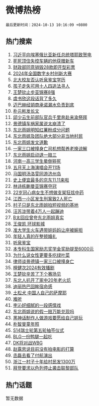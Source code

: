 # 微博热榜

`最后更新时间：2024-10-13 10:16:09 +0800`

## 热门搜索

1. [习近平向埃塞俄比亚新任总统塔耶致贺电](https://m.weibo.cn/search?containerid=100103type%3D1%26t%3D10%26q%3D%23%E4%B9%A0%E8%BF%91%E5%B9%B3%E5%90%91%E5%9F%83%E5%A1%9E%E4%BF%84%E6%AF%94%E4%BA%9A%E6%96%B0%E4%BB%BB%E6%80%BB%E7%BB%9F%E5%A1%94%E8%80%B6%E8%87%B4%E8%B4%BA%E7%94%B5%23&stream_entry_id=51&isnewpage=1&extparam=seat%3D1%26pos%3D0%26filter_type%3Drealtimehot%26stream_entry_id%3D51%26c_type%3D51%26q%3D%2523%25E4%25B9%25A0%25E8%25BF%2591%25E5%25B9%25B3%25E5%2590%2591%25E5%259F%2583%25E5%25A1%259E%25E4%25BF%2584%25E6%25AF%2594%25E4%25BA%259A%25E6%2596%25B0%25E4%25BB%25BB%25E6%2580%25BB%25E7%25BB%259F%25E5%25A1%2594%25E8%2580%25B6%25E8%2587%25B4%25E8%25B4%25BA%25E7%2594%25B5%2523%26dgr%3D0%26cate%3D10103%26display_time%3D1728785768%26pre_seqid%3D17287857683900258117752)
1. [死死顶住失控车辆的他获赠新车](https://m.weibo.cn/search?containerid=100103type%3D1%26t%3D10%26q%3D%23%E6%AD%BB%E6%AD%BB%E9%A1%B6%E4%BD%8F%E5%A4%B1%E6%8E%A7%E8%BD%A6%E8%BE%86%E7%9A%84%E4%BB%96%E8%8E%B7%E8%B5%A0%E6%96%B0%E8%BD%A6%23&stream_entry_id=31&isnewpage=1&extparam=seat%3D1%26stream_entry_id%3D31%26lcate%3D5001%26pos%3D0%26realpos%3D1%26cate%3D5001%26band_rank%3D1%26dgr%3D0%26c_type%3D31%26q%3D%2523%25E6%25AD%25BB%25E6%25AD%25BB%25E9%25A1%25B6%25E4%25BD%258F%25E5%25A4%25B1%25E6%258E%25A7%25E8%25BD%25A6%25E8%25BE%2586%25E7%259A%2584%25E4%25BB%2596%25E8%258E%25B7%25E8%25B5%25A0%25E6%2596%25B0%25E8%25BD%25A6%2523%26filter_type%3Drealtimehot%26flag%3D32768%26display_time%3D1728785768%26pre_seqid%3D17287857683900258117752)
1. [财政部同意销毁28款即开型彩票](https://m.weibo.cn/search?containerid=100103type%3D1%26t%3D10%26q%3D%23%E8%B4%A2%E6%94%BF%E9%83%A8%E5%90%8C%E6%84%8F%E9%94%80%E6%AF%8128%E6%AC%BE%E5%8D%B3%E5%BC%80%E5%9E%8B%E5%BD%A9%E7%A5%A8%23&stream_entry_id=31&isnewpage=1&extparam=seat%3D1%26stream_entry_id%3D31%26lcate%3D5001%26pos%3D1%26realpos%3D2%26cate%3D5001%26band_rank%3D2%26dgr%3D0%26c_type%3D31%26q%3D%2523%25E8%25B4%25A2%25E6%2594%25BF%25E9%2583%25A8%25E5%2590%258C%25E6%2584%258F%25E9%2594%2580%25E6%25AF%258128%25E6%25AC%25BE%25E5%258D%25B3%25E5%25BC%2580%25E5%259E%258B%25E5%25BD%25A9%25E7%25A5%25A8%2523%26filter_type%3Drealtimehot%26flag%3D0%26display_time%3D1728785768%26pre_seqid%3D17287857683900258117752)
1. [2024年全国数字乡村创新大赛](https://m.weibo.cn/search?containerid=100103type%3D1%26t%3D10%26q%3D%232024%E5%B9%B4%E5%85%A8%E5%9B%BD%E6%95%B0%E5%AD%97%E4%B9%A1%E6%9D%91%E5%88%9B%E6%96%B0%E5%A4%A7%E8%B5%9B%23&stream_entry_id=31&isnewpage=1&extparam=seat%3D1%26stream_entry_id%3D31%26lcate%3D5001%26pos%3D2%26realpos%3D3%26cate%3D5001%26band_rank%3D3%26dgr%3D0%26c_type%3D31%26q%3D%25232024%25E5%25B9%25B4%25E5%2585%25A8%25E5%259B%25BD%25E6%2595%25B0%25E5%25AD%2597%25E4%25B9%25A1%25E6%259D%2591%25E5%2588%259B%25E6%2596%25B0%25E5%25A4%25A7%25E8%25B5%259B%2523%26filter_type%3Drealtimehot%26flag%3D0%26display_time%3D1728785768%26pre_seqid%3D17287857683900258117752)
1. [北大校友否认听泉鉴宝学历](https://m.weibo.cn/search?containerid=100103type%3D1%26t%3D10%26q%3D%23%E5%8C%97%E5%A4%A7%E6%A0%A1%E5%8F%8B%E5%90%A6%E8%AE%A4%E5%90%AC%E6%B3%89%E9%89%B4%E5%AE%9D%E5%AD%A6%E5%8E%86%23&stream_entry_id=31&isnewpage=1&extparam=seat%3D1%26stream_entry_id%3D31%26lcate%3D5001%26pos%3D3%26realpos%3D4%26cate%3D5001%26band_rank%3D4%26dgr%3D0%26c_type%3D31%26q%3D%2523%25E5%258C%2597%25E5%25A4%25A7%25E6%25A0%25A1%25E5%258F%258B%25E5%2590%25A6%25E8%25AE%25A4%25E5%2590%25AC%25E6%25B3%2589%25E9%2589%25B4%25E5%25AE%259D%25E5%25AD%25A6%25E5%258E%2586%2523%26filter_type%3Drealtimehot%26flag%3D0%26display_time%3D1728785768%26pre_seqid%3D17287857683900258117752)
1. [孩子走失可用十人四追法寻人](https://m.weibo.cn/search?containerid=100103type%3D1%26t%3D10%26q%3D%23%E5%AD%A9%E5%AD%90%E8%B5%B0%E5%A4%B1%E5%8F%AF%E7%94%A8%E5%8D%81%E4%BA%BA%E5%9B%9B%E8%BF%BD%E6%B3%95%E5%AF%BB%E4%BA%BA%23&stream_entry_id=31&isnewpage=1&extparam=seat%3D1%26stream_entry_id%3D31%26lcate%3D5001%26pos%3D4%26realpos%3D5%26cate%3D5001%26band_rank%3D5%26dgr%3D0%26c_type%3D31%26q%3D%2523%25E5%25AD%25A9%25E5%25AD%2590%25E8%25B5%25B0%25E5%25A4%25B1%25E5%258F%25AF%25E7%2594%25A8%25E5%258D%2581%25E4%25BA%25BA%25E5%259B%259B%25E8%25BF%25BD%25E6%25B3%2595%25E5%25AF%25BB%25E4%25BA%25BA%2523%26filter_type%3Drealtimehot%26flag%3D0%26display_time%3D1728785768%26pre_seqid%3D17287857683900258117752)
1. [王楚钦止步亚锦赛8强](https://m.weibo.cn/search?containerid=100103type%3D1%26t%3D10%26q%3D%23%E7%8E%8B%E6%A5%9A%E9%92%A6%E6%AD%A2%E6%AD%A5%E4%BA%9A%E9%94%A6%E8%B5%9B8%E5%BC%BA%23&stream_entry_id=31&isnewpage=1&extparam=seat%3D1%26stream_entry_id%3D31%26lcate%3D5001%26pos%3D5%26realpos%3D6%26cate%3D5001%26band_rank%3D6%26dgr%3D0%26c_type%3D31%26q%3D%2523%25E7%258E%258B%25E6%25A5%259A%25E9%2592%25A6%25E6%25AD%25A2%25E6%25AD%25A5%25E4%25BA%259A%25E9%2594%25A6%25E8%25B5%259B8%25E5%25BC%25BA%2523%26filter_type%3Drealtimehot%26flag%3D0%26display_time%3D1728785768%26pre_seqid%3D17287857683900258117752)
1. [虞书欣这段话背了多久](https://m.weibo.cn/search?containerid=100103type%3D1%26t%3D10%26q%3D%E8%99%9E%E4%B9%A6%E6%AC%A3%E8%BF%99%E6%AE%B5%E8%AF%9D%E8%83%8C%E4%BA%86%E5%A4%9A%E4%B9%85&stream_entry_id=31&isnewpage=1&extparam=seat%3D1%26stream_entry_id%3D31%26lcate%3D5001%26pos%3D6%26realpos%3D7%26cate%3D5001%26band_rank%3D7%26dgr%3D0%26c_type%3D31%26q%3D%25E8%2599%259E%25E4%25B9%25A6%25E6%25AC%25A3%25E8%25BF%2599%25E6%25AE%25B5%25E8%25AF%259D%25E8%2583%258C%25E4%25BA%2586%25E5%25A4%259A%25E4%25B9%2585%26filter_type%3Drealtimehot%26flag%3D1%26display_time%3D1728785768%26pre_seqid%3D17287857683900258117752)
1. [迈巴赫经销商承诺漏水负责到底](https://m.weibo.cn/search?containerid=100103type%3D1%26t%3D10%26q%3D%23%E8%BF%88%E5%B7%B4%E8%B5%AB%E7%BB%8F%E9%94%80%E5%95%86%E6%89%BF%E8%AF%BA%E6%BC%8F%E6%B0%B4%E8%B4%9F%E8%B4%A3%E5%88%B0%E5%BA%95%23&stream_entry_id=31&isnewpage=1&extparam=seat%3D1%26stream_entry_id%3D31%26lcate%3D5001%26pos%3D7%26realpos%3D8%26cate%3D5001%26band_rank%3D8%26dgr%3D0%26c_type%3D31%26q%3D%2523%25E8%25BF%2588%25E5%25B7%25B4%25E8%25B5%25AB%25E7%25BB%258F%25E9%2594%2580%25E5%2595%2586%25E6%2589%25BF%25E8%25AF%25BA%25E6%25BC%258F%25E6%25B0%25B4%25E8%25B4%259F%25E8%25B4%25A3%25E5%2588%25B0%25E5%25BA%2595%2523%26filter_type%3Drealtimehot%26flag%3D0%26display_time%3D1728785768%26pre_seqid%3D17287857683900258117752)
1. [朴元彬发长文](https://m.weibo.cn/search?containerid=100103type%3D1%26t%3D10%26q%3D%23%E6%9C%B4%E5%85%83%E5%BD%AC%E5%8F%91%E9%95%BF%E6%96%87%23&stream_entry_id=31&isnewpage=1&extparam=seat%3D1%26stream_entry_id%3D31%26lcate%3D5001%26pos%3D8%26realpos%3D9%26cate%3D5001%26band_rank%3D9%26dgr%3D0%26c_type%3D31%26q%3D%2523%25E6%259C%25B4%25E5%2585%2583%25E5%25BD%25AC%25E5%258F%2591%25E9%2595%25BF%25E6%2596%2587%2523%26filter_type%3Drealtimehot%26flag%3D1%26display_time%3D1728785768%26pre_seqid%3D17287857683900258117752)
1. [邱少云生前部队官兵千里奔赴来渝祭拜](https://m.weibo.cn/search?containerid=100103type%3D1%26t%3D10%26q%3D%23%E9%82%B1%E5%B0%91%E4%BA%91%E7%94%9F%E5%89%8D%E9%83%A8%E9%98%9F%E5%AE%98%E5%85%B5%E5%8D%83%E9%87%8C%E5%A5%94%E8%B5%B4%E6%9D%A5%E6%B8%9D%E7%A5%AD%E6%8B%9C%23&stream_entry_id=31&isnewpage=1&extparam=seat%3D1%26stream_entry_id%3D31%26lcate%3D5001%26pos%3D9%26realpos%3D10%26cate%3D5001%26band_rank%3D10%26dgr%3D0%26c_type%3D31%26q%3D%2523%25E9%2582%25B1%25E5%25B0%2591%25E4%25BA%2591%25E7%2594%259F%25E5%2589%258D%25E9%2583%25A8%25E9%2598%259F%25E5%25AE%2598%25E5%2585%25B5%25E5%258D%2583%25E9%2587%258C%25E5%25A5%2594%25E8%25B5%25B4%25E6%259D%25A5%25E6%25B8%259D%25E7%25A5%25AD%25E6%258B%259C%2523%26filter_type%3Drealtimehot%26flag%3D32768%26display_time%3D1728785768%26pre_seqid%3D17287857683900258117752)
1. [景德镇车祸家属说太崩溃了](https://m.weibo.cn/search?containerid=100103type%3D1%26t%3D10%26q%3D%23%E6%99%AF%E5%BE%B7%E9%95%87%E8%BD%A6%E7%A5%B8%E5%AE%B6%E5%B1%9E%E8%AF%B4%E5%A4%AA%E5%B4%A9%E6%BA%83%E4%BA%86%23&stream_entry_id=31&isnewpage=1&extparam=seat%3D1%26stream_entry_id%3D31%26lcate%3D5001%26pos%3D10%26realpos%3D11%26cate%3D5001%26band_rank%3D11%26dgr%3D0%26c_type%3D31%26q%3D%2523%25E6%2599%25AF%25E5%25BE%25B7%25E9%2595%2587%25E8%25BD%25A6%25E7%25A5%25B8%25E5%25AE%25B6%25E5%25B1%259E%25E8%25AF%25B4%25E5%25A4%25AA%25E5%25B4%25A9%25E6%25BA%2583%25E4%25BA%2586%2523%26filter_type%3Drealtimehot%26flag%3D2%26display_time%3D1728785768%26pre_seqid%3D17287857683900258117752)
1. [东北雨姐明知红薯粉成分问题](https://m.weibo.cn/search?containerid=100103type%3D1%26t%3D10%26q%3D%23%E4%B8%9C%E5%8C%97%E9%9B%A8%E5%A7%90%E6%98%8E%E7%9F%A5%E7%BA%A2%E8%96%AF%E7%B2%89%E6%88%90%E5%88%86%E9%97%AE%E9%A2%98%23&stream_entry_id=31&isnewpage=1&extparam=seat%3D1%26stream_entry_id%3D31%26lcate%3D5001%26pos%3D11%26realpos%3D12%26cate%3D5001%26band_rank%3D12%26dgr%3D0%26c_type%3D31%26q%3D%2523%25E4%25B8%259C%25E5%258C%2597%25E9%259B%25A8%25E5%25A7%2590%25E6%2598%258E%25E7%259F%25A5%25E7%25BA%25A2%25E8%2596%25AF%25E7%25B2%2589%25E6%2588%2590%25E5%2588%2586%25E9%2597%25AE%25E9%25A2%2598%2523%26filter_type%3Drealtimehot%26flag%3D1%26display_time%3D1728785768%26pre_seqid%3D17287857683900258117752)
1. [东北雨姐及团队绝大部分非当地村民](https://m.weibo.cn/search?containerid=100103type%3D1%26t%3D10%26q%3D%23%E4%B8%9C%E5%8C%97%E9%9B%A8%E5%A7%90%E5%8F%8A%E5%9B%A2%E9%98%9F%E7%BB%9D%E5%A4%A7%E9%83%A8%E5%88%86%E9%9D%9E%E5%BD%93%E5%9C%B0%E6%9D%91%E6%B0%91%23&stream_entry_id=31&isnewpage=1&extparam=seat%3D1%26stream_entry_id%3D31%26lcate%3D5001%26pos%3D12%26realpos%3D13%26cate%3D5001%26band_rank%3D13%26dgr%3D0%26c_type%3D31%26q%3D%2523%25E4%25B8%259C%25E5%258C%2597%25E9%259B%25A8%25E5%25A7%2590%25E5%258F%258A%25E5%259B%25A2%25E9%2598%259F%25E7%25BB%259D%25E5%25A4%25A7%25E9%2583%25A8%25E5%2588%2586%25E9%259D%259E%25E5%25BD%2593%25E5%259C%25B0%25E6%259D%2591%25E6%25B0%2591%2523%26filter_type%3Drealtimehot%26flag%3D1%26display_time%3D1728785768%26pre_seqid%3D17287857683900258117752)
1. [东北雨姐发文道歉](https://m.weibo.cn/search?containerid=100103type%3D1%26t%3D10%26q%3D%23%E4%B8%9C%E5%8C%97%E9%9B%A8%E5%A7%90%E5%8F%91%E6%96%87%E9%81%93%E6%AD%89%23&stream_entry_id=31&isnewpage=1&extparam=seat%3D1%26stream_entry_id%3D31%26lcate%3D5001%26pos%3D13%26realpos%3D14%26cate%3D5001%26band_rank%3D14%26dgr%3D0%26c_type%3D31%26q%3D%2523%25E4%25B8%259C%25E5%258C%2597%25E9%259B%25A8%25E5%25A7%2590%25E5%258F%2591%25E6%2596%2587%25E9%2581%2593%25E6%25AD%2589%2523%26filter_type%3Drealtimehot%26flag%3D0%26display_time%3D1728785768%26pre_seqid%3D17287857683900258117752)
1. [一家三口被撞身亡司机想帮养老换谅解](https://m.weibo.cn/search?containerid=100103type%3D1%26t%3D10%26q%3D%23%E4%B8%80%E5%AE%B6%E4%B8%89%E5%8F%A3%E8%A2%AB%E6%92%9E%E8%BA%AB%E4%BA%A1%E5%8F%B8%E6%9C%BA%E6%83%B3%E5%B8%AE%E5%85%BB%E8%80%81%E6%8D%A2%E8%B0%85%E8%A7%A3%23&stream_entry_id=31&isnewpage=1&extparam=seat%3D1%26stream_entry_id%3D31%26lcate%3D5001%26pos%3D14%26realpos%3D15%26cate%3D5001%26band_rank%3D15%26dgr%3D0%26c_type%3D31%26q%3D%2523%25E4%25B8%2580%25E5%25AE%25B6%25E4%25B8%2589%25E5%258F%25A3%25E8%25A2%25AB%25E6%2592%259E%25E8%25BA%25AB%25E4%25BA%25A1%25E5%258F%25B8%25E6%259C%25BA%25E6%2583%25B3%25E5%25B8%25AE%25E5%2585%25BB%25E8%2580%2581%25E6%258D%25A2%25E8%25B0%2585%25E8%25A7%25A3%2523%26filter_type%3Drealtimehot%26flag%3D0%26display_time%3D1728785768%26pre_seqid%3D17287857683900258117752)
1. [东北雨姐启动退一赔三](https://m.weibo.cn/search?containerid=100103type%3D1%26t%3D10%26q%3D%23%E4%B8%9C%E5%8C%97%E9%9B%A8%E5%A7%90%E5%90%AF%E5%8A%A8%E9%80%80%E4%B8%80%E8%B5%94%E4%B8%89%23&stream_entry_id=31&isnewpage=1&extparam=seat%3D1%26stream_entry_id%3D31%26lcate%3D5001%26pos%3D15%26realpos%3D16%26cate%3D5001%26band_rank%3D16%26dgr%3D0%26c_type%3D31%26q%3D%2523%25E4%25B8%259C%25E5%258C%2597%25E9%259B%25A8%25E5%25A7%2590%25E5%2590%25AF%25E5%258A%25A8%25E9%2580%2580%25E4%25B8%2580%25E8%25B5%2594%25E4%25B8%2589%2523%26filter_type%3Drealtimehot%26flag%3D0%26display_time%3D1728785768%26pre_seqid%3D17287857683900258117752)
1. [河南一高三学生晕倒猝死](https://m.weibo.cn/search?containerid=100103type%3D1%26t%3D10%26q%3D%23%E6%B2%B3%E5%8D%97%E4%B8%80%E9%AB%98%E4%B8%89%E5%AD%A6%E7%94%9F%E6%99%95%E5%80%92%E7%8C%9D%E6%AD%BB%23&stream_entry_id=31&isnewpage=1&extparam=seat%3D1%26stream_entry_id%3D31%26lcate%3D5001%26pos%3D16%26realpos%3D17%26cate%3D5001%26band_rank%3D17%26dgr%3D0%26c_type%3D31%26q%3D%2523%25E6%25B2%25B3%25E5%258D%2597%25E4%25B8%2580%25E9%25AB%2598%25E4%25B8%2589%25E5%25AD%25A6%25E7%2594%259F%25E6%2599%2595%25E5%2580%2592%25E7%258C%259D%25E6%25AD%25BB%2523%26filter_type%3Drealtimehot%26flag%3D0%26display_time%3D1728785768%26pre_seqid%3D17287857683900258117752)
1. [五月天上海演唱会开11场](https://m.weibo.cn/search?containerid=100103type%3D1%26t%3D10%26q%3D%23%E4%BA%94%E6%9C%88%E5%A4%A9%E4%B8%8A%E6%B5%B7%E6%BC%94%E5%94%B1%E4%BC%9A%E5%BC%8011%E5%9C%BA%23&stream_entry_id=31&isnewpage=1&extparam=seat%3D1%26stream_entry_id%3D31%26lcate%3D5001%26pos%3D17%26realpos%3D18%26cate%3D5001%26band_rank%3D18%26dgr%3D0%26c_type%3D31%26q%3D%2523%25E4%25BA%2594%25E6%259C%2588%25E5%25A4%25A9%25E4%25B8%258A%25E6%25B5%25B7%25E6%25BC%2594%25E5%2594%25B1%25E4%25BC%259A%25E5%25BC%258011%25E5%259C%25BA%2523%26filter_type%3Drealtimehot%26flag%3D0%26display_time%3D1728785768%26pre_seqid%3D17287857683900258117752)
1. [马国明汤洛雯同游济州岛](https://m.weibo.cn/search?containerid=100103type%3D1%26t%3D10%26q%3D%23%E9%A9%AC%E5%9B%BD%E6%98%8E%E6%B1%A4%E6%B4%9B%E9%9B%AF%E5%90%8C%E6%B8%B8%E6%B5%8E%E5%B7%9E%E5%B2%9B%23&stream_entry_id=31&isnewpage=1&extparam=seat%3D1%26stream_entry_id%3D31%26lcate%3D5001%26pos%3D18%26realpos%3D19%26cate%3D5001%26band_rank%3D19%26dgr%3D0%26c_type%3D31%26q%3D%2523%25E9%25A9%25AC%25E5%259B%25BD%25E6%2598%258E%25E6%25B1%25A4%25E6%25B4%259B%25E9%259B%25AF%25E5%2590%258C%25E6%25B8%25B8%25E6%25B5%258E%25E5%25B7%259E%25E5%25B2%259B%2523%26filter_type%3Drealtimehot%26flag%3D1%26display_time%3D1728785768%26pre_seqid%3D17287857683900258117752)
1. [史上便宜最多的京东11.11来啦](https://m.weibo.cn/search?containerid=100103type%3D1%26t%3D10%26q%3D%23%E5%8F%B2%E4%B8%8A%E4%BE%BF%E5%AE%9C%E6%9C%80%E5%A4%9A%E7%9A%84%E4%BA%AC%E4%B8%9C11.11%E6%9D%A5%E5%95%A6%23&stream_entry_id=31&isnewpage=1&extparam=seat%3D1%26adid%3D258893%26stream_entry_id%3D31%26lcate%3D5001%26q%3D%2523%25E5%258F%25B2%25E4%25B8%258A%25E4%25BE%25BF%25E5%25AE%259C%25E6%259C%2580%25E5%25A4%259A%25E7%259A%2584%25E4%25BA%25AC%25E4%25B8%259C11.11%25E6%259D%25A5%25E5%2595%25A6%2523%26flag%3D0%26band_rank%3D20%26filter_type%3Drealtimehot%26dgr%3D0%26realpos%3D20%26c_type%3D31%26cate%3D5001%26pos%3D19%26display_time%3D1728785768%26pre_seqid%3D17287857683900258117752)
1. [林诗栋蒯曼亚锦赛夺冠](https://m.weibo.cn/search?containerid=100103type%3D1%26t%3D10%26q%3D%23%E6%9E%97%E8%AF%97%E6%A0%8B%E8%92%AF%E6%9B%BC%E4%BA%9A%E9%94%A6%E8%B5%9B%E5%A4%BA%E5%86%A0%23&stream_entry_id=31&isnewpage=1&extparam=seat%3D1%26stream_entry_id%3D31%26lcate%3D5001%26pos%3D20%26realpos%3D21%26cate%3D5001%26band_rank%3D21%26dgr%3D0%26c_type%3D31%26q%3D%2523%25E6%259E%2597%25E8%25AF%2597%25E6%25A0%258B%25E8%2592%25AF%25E6%259B%25BC%25E4%25BA%259A%25E9%2594%25A6%25E8%25B5%259B%25E5%25A4%25BA%25E5%2586%25A0%2523%26filter_type%3Drealtimehot%26flag%3D0%26display_time%3D1728785768%26pre_seqid%3D17287857683900258117752)
1. [22岁冠心病女生不想做支架狂炫中药](https://m.weibo.cn/search?containerid=100103type%3D1%26t%3D10%26q%3D%2322%E5%B2%81%E5%86%A0%E5%BF%83%E7%97%85%E5%A5%B3%E7%94%9F%E4%B8%8D%E6%83%B3%E5%81%9A%E6%94%AF%E6%9E%B6%E7%8B%82%E7%82%AB%E4%B8%AD%E8%8D%AF%23&stream_entry_id=31&isnewpage=1&extparam=seat%3D1%26stream_entry_id%3D31%26lcate%3D5001%26pos%3D21%26realpos%3D22%26cate%3D5001%26band_rank%3D22%26dgr%3D0%26c_type%3D31%26q%3D%252322%25E5%25B2%2581%25E5%2586%25A0%25E5%25BF%2583%25E7%2597%2585%25E5%25A5%25B3%25E7%2594%259F%25E4%25B8%258D%25E6%2583%25B3%25E5%2581%259A%25E6%2594%25AF%25E6%259E%25B6%25E7%258B%2582%25E7%2582%25AB%25E4%25B8%25AD%25E8%258D%25AF%2523%26filter_type%3Drealtimehot%26flag%3D0%26display_time%3D1728785768%26pre_seqid%3D17287857683900258117752)
1. [江西一小区发生刑案致2人死亡](https://m.weibo.cn/search?containerid=100103type%3D1%26t%3D10%26q%3D%23%E6%B1%9F%E8%A5%BF%E4%B8%80%E5%B0%8F%E5%8C%BA%E5%8F%91%E7%94%9F%E5%88%91%E6%A1%88%E8%87%B42%E4%BA%BA%E6%AD%BB%E4%BA%A1%23&stream_entry_id=31&isnewpage=1&extparam=seat%3D1%26stream_entry_id%3D31%26lcate%3D5001%26pos%3D22%26realpos%3D23%26cate%3D5001%26band_rank%3D23%26dgr%3D0%26c_type%3D31%26q%3D%2523%25E6%25B1%259F%25E8%25A5%25BF%25E4%25B8%2580%25E5%25B0%258F%25E5%258C%25BA%25E5%258F%2591%25E7%2594%259F%25E5%2588%2591%25E6%25A1%2588%25E8%2587%25B42%25E4%25BA%25BA%25E6%25AD%25BB%25E4%25BA%25A1%2523%26filter_type%3Drealtimehot%26flag%3D1%26display_time%3D1728785768%26pre_seqid%3D17287857683900258117752)
1. [村子只是东北雨姐拍短视频的基地](https://m.weibo.cn/search?containerid=100103type%3D1%26t%3D10%26q%3D%23%E6%9D%91%E5%AD%90%E5%8F%AA%E6%98%AF%E4%B8%9C%E5%8C%97%E9%9B%A8%E5%A7%90%E6%8B%8D%E7%9F%AD%E8%A7%86%E9%A2%91%E7%9A%84%E5%9F%BA%E5%9C%B0%23&stream_entry_id=31&isnewpage=1&extparam=seat%3D1%26stream_entry_id%3D31%26lcate%3D5001%26pos%3D23%26realpos%3D24%26cate%3D5001%26band_rank%3D24%26dgr%3D0%26c_type%3D31%26q%3D%2523%25E6%259D%2591%25E5%25AD%2590%25E5%258F%25AA%25E6%2598%25AF%25E4%25B8%259C%25E5%258C%2597%25E9%259B%25A8%25E5%25A7%2590%25E6%258B%258D%25E7%259F%25AD%25E8%25A7%2586%25E9%25A2%2591%25E7%259A%2584%25E5%259F%25BA%25E5%259C%25B0%2523%26filter_type%3Drealtimehot%26flag%3D1%26display_time%3D1728785768%26pre_seqid%3D17287857683900258117752)
1. [汪苏泷带着4万人一起蹦迪](https://m.weibo.cn/search?containerid=100103type%3D1%26t%3D10%26q%3D%23%E6%B1%AA%E8%8B%8F%E6%B3%B7%E5%B8%A6%E7%9D%804%E4%B8%87%E4%BA%BA%E4%B8%80%E8%B5%B7%E8%B9%A6%E8%BF%AA%23&stream_entry_id=31&isnewpage=1&extparam=seat%3D1%26stream_entry_id%3D31%26lcate%3D5001%26pos%3D24%26realpos%3D25%26cate%3D5001%26band_rank%3D25%26dgr%3D0%26c_type%3D31%26q%3D%2523%25E6%25B1%25AA%25E8%258B%258F%25E6%25B3%25B7%25E5%25B8%25A6%25E7%259D%25804%25E4%25B8%2587%25E4%25BA%25BA%25E4%25B8%2580%25E8%25B5%25B7%25E8%25B9%25A6%25E8%25BF%25AA%2523%26filter_type%3Drealtimehot%26flag%3D1%26display_time%3D1728785768%26pre_seqid%3D17287857683900258117752)
1. [B太回应曾夸东北雨姐真实](https://m.weibo.cn/search?containerid=100103type%3D1%26t%3D10%26q%3D%23B%E5%A4%AA%E5%9B%9E%E5%BA%94%E6%9B%BE%E5%A4%B8%E4%B8%9C%E5%8C%97%E9%9B%A8%E5%A7%90%E7%9C%9F%E5%AE%9E%23&stream_entry_id=31&isnewpage=1&extparam=seat%3D1%26stream_entry_id%3D31%26lcate%3D5001%26pos%3D25%26realpos%3D26%26cate%3D5001%26band_rank%3D26%26dgr%3D0%26c_type%3D31%26q%3D%2523B%25E5%25A4%25AA%25E5%259B%259E%25E5%25BA%2594%25E6%259B%25BE%25E5%25A4%25B8%25E4%25B8%259C%25E5%258C%2597%25E9%259B%25A8%25E5%25A7%2590%25E7%259C%259F%25E5%25AE%259E%2523%26filter_type%3Drealtimehot%26flag%3D0%26display_time%3D1728785768%26pre_seqid%3D17287857683900258117752)
1. [王俊凯 环球影城](https://m.weibo.cn/search?containerid=100103type%3D1%26t%3D10%26q%3D%E7%8E%8B%E4%BF%8A%E5%87%AF+%E7%8E%AF%E7%90%83%E5%BD%B1%E5%9F%8E&stream_entry_id=31&isnewpage=1&extparam=seat%3D1%26stream_entry_id%3D31%26lcate%3D5001%26pos%3D26%26realpos%3D27%26cate%3D5001%26band_rank%3D27%26dgr%3D0%26c_type%3D31%26q%3D%25E7%258E%258B%25E4%25BF%258A%25E5%2587%25AF%2520%25E7%258E%25AF%25E7%2590%2583%25E5%25BD%25B1%25E5%259F%258E%26filter_type%3Drealtimehot%26flag%3D0%26display_time%3D1728785768%26pre_seqid%3D17287857683900258117752)
1. [准大学生火车遇带娃妈妈让座被婉拒](https://m.weibo.cn/search?containerid=100103type%3D1%26t%3D10%26q%3D%23%E5%87%86%E5%A4%A7%E5%AD%A6%E7%94%9F%E7%81%AB%E8%BD%A6%E9%81%87%E5%B8%A6%E5%A8%83%E5%A6%88%E5%A6%88%E8%AE%A9%E5%BA%A7%E8%A2%AB%E5%A9%89%E6%8B%92%23&stream_entry_id=31&isnewpage=1&extparam=seat%3D1%26stream_entry_id%3D31%26lcate%3D5001%26pos%3D27%26realpos%3D28%26cate%3D5001%26band_rank%3D28%26dgr%3D0%26c_type%3D31%26q%3D%2523%25E5%2587%2586%25E5%25A4%25A7%25E5%25AD%25A6%25E7%2594%259F%25E7%2581%25AB%25E8%25BD%25A6%25E9%2581%2587%25E5%25B8%25A6%25E5%25A8%2583%25E5%25A6%2588%25E5%25A6%2588%25E8%25AE%25A9%25E5%25BA%25A7%25E8%25A2%25AB%25E5%25A9%2589%25E6%258B%2592%2523%26filter_type%3Drealtimehot%26flag%3D1%26display_time%3D1728785768%26pre_seqid%3D17287857683900258117752)
1. [年轻人真的在整顿婚礼](https://m.weibo.cn/search?containerid=100103type%3D1%26t%3D10%26q%3D%23%E5%B9%B4%E8%BD%BB%E4%BA%BA%E7%9C%9F%E7%9A%84%E5%9C%A8%E6%95%B4%E9%A1%BF%E5%A9%9A%E7%A4%BC%23&stream_entry_id=31&isnewpage=1&extparam=seat%3D1%26stream_entry_id%3D31%26lcate%3D5001%26pos%3D28%26realpos%3D29%26cate%3D5001%26band_rank%3D29%26dgr%3D0%26c_type%3D31%26q%3D%2523%25E5%25B9%25B4%25E8%25BD%25BB%25E4%25BA%25BA%25E7%259C%259F%25E7%259A%2584%25E5%259C%25A8%25E6%2595%25B4%25E9%25A1%25BF%25E5%25A9%259A%25E7%25A4%25BC%2523%26filter_type%3Drealtimehot%26flag%3D1%26display_time%3D1728785768%26pre_seqid%3D17287857683900258117752)
1. [听泉鉴宝](https://m.weibo.cn/search?containerid=100103type%3D1%26t%3D10%26q%3D%E5%90%AC%E6%B3%89%E9%89%B4%E5%AE%9D&stream_entry_id=31&isnewpage=1&extparam=seat%3D1%26stream_entry_id%3D31%26lcate%3D5001%26pos%3D29%26realpos%3D30%26cate%3D5001%26band_rank%3D30%26dgr%3D0%26c_type%3D31%26q%3D%25E5%2590%25AC%25E6%25B3%2589%25E9%2589%25B4%25E5%25AE%259D%26filter_type%3Drealtimehot%26flag%3D0%26display_time%3D1728785768%26pre_seqid%3D17287857683900258117752)
1. [本专科生国家励志奖学金奖励提至6000元](https://m.weibo.cn/search?containerid=100103type%3D1%26t%3D10%26q%3D%23%E6%9C%AC%E4%B8%93%E7%A7%91%E7%94%9F%E5%9B%BD%E5%AE%B6%E5%8A%B1%E5%BF%97%E5%A5%96%E5%AD%A6%E9%87%91%E5%A5%96%E5%8A%B1%E6%8F%90%E8%87%B36000%E5%85%83%23&stream_entry_id=31&isnewpage=1&extparam=seat%3D1%26stream_entry_id%3D31%26lcate%3D5001%26pos%3D30%26realpos%3D31%26cate%3D5001%26band_rank%3D31%26dgr%3D0%26c_type%3D31%26q%3D%2523%25E6%259C%25AC%25E4%25B8%2593%25E7%25A7%2591%25E7%2594%259F%25E5%259B%25BD%25E5%25AE%25B6%25E5%258A%25B1%25E5%25BF%2597%25E5%25A5%2596%25E5%25AD%25A6%25E9%2587%2591%25E5%25A5%2596%25E5%258A%25B1%25E6%258F%2590%25E8%2587%25B36000%25E5%2585%2583%2523%26filter_type%3Drealtimehot%26flag%3D1%26display_time%3D1728785768%26pre_seqid%3D17287857683900258117752)
1. [为什么说女性更要多吃绿叶菜](https://m.weibo.cn/search?containerid=100103type%3D1%26t%3D10%26q%3D%23%E4%B8%BA%E4%BB%80%E4%B9%88%E8%AF%B4%E5%A5%B3%E6%80%A7%E6%9B%B4%E8%A6%81%E5%A4%9A%E5%90%83%E7%BB%BF%E5%8F%B6%E8%8F%9C%23&stream_entry_id=31&isnewpage=1&extparam=seat%3D1%26stream_entry_id%3D31%26lcate%3D5001%26pos%3D31%26realpos%3D32%26cate%3D5001%26band_rank%3D32%26dgr%3D0%26c_type%3D31%26q%3D%2523%25E4%25B8%25BA%25E4%25BB%2580%25E4%25B9%2588%25E8%25AF%25B4%25E5%25A5%25B3%25E6%2580%25A7%25E6%259B%25B4%25E8%25A6%2581%25E5%25A4%259A%25E5%2590%2583%25E7%25BB%25BF%25E5%258F%25B6%25E8%258F%259C%2523%26filter_type%3Drealtimehot%26flag%3D1%26display_time%3D1728785768%26pre_seqid%3D17287857683900258117752)
1. [律师谈景德镇一家三口被撞身亡](https://m.weibo.cn/search?containerid=100103type%3D1%26t%3D10%26q%3D%23%E5%BE%8B%E5%B8%88%E8%B0%88%E6%99%AF%E5%BE%B7%E9%95%87%E4%B8%80%E5%AE%B6%E4%B8%89%E5%8F%A3%E8%A2%AB%E6%92%9E%E8%BA%AB%E4%BA%A1%23&stream_entry_id=31&isnewpage=1&extparam=seat%3D1%26stream_entry_id%3D31%26lcate%3D5001%26pos%3D32%26realpos%3D33%26cate%3D5001%26band_rank%3D33%26dgr%3D0%26c_type%3D31%26q%3D%2523%25E5%25BE%258B%25E5%25B8%2588%25E8%25B0%2588%25E6%2599%25AF%25E5%25BE%25B7%25E9%2595%2587%25E4%25B8%2580%25E5%25AE%25B6%25E4%25B8%2589%25E5%258F%25A3%25E8%25A2%25AB%25E6%2592%259E%25E8%25BA%25AB%25E4%25BA%25A1%2523%26filter_type%3Drealtimehot%26flag%3D0%26display_time%3D1728785768%26pre_seqid%3D17287857683900258117752)
1. [檀健次2024有效播剧](https://m.weibo.cn/search?containerid=100103type%3D1%26t%3D10%26q%3D%E6%AA%80%E5%81%A5%E6%AC%A12024%E6%9C%89%E6%95%88%E6%92%AD%E5%89%A7&stream_entry_id=31&isnewpage=1&extparam=seat%3D1%26stream_entry_id%3D31%26lcate%3D5001%26pos%3D33%26realpos%3D34%26cate%3D5001%26band_rank%3D34%26dgr%3D0%26c_type%3D31%26q%3D%25E6%25AA%2580%25E5%2581%25A5%25E6%25AC%25A12024%25E6%259C%2589%25E6%2595%2588%25E6%2592%25AD%25E5%2589%25A7%26filter_type%3Drealtimehot%26flag%3D1%26display_time%3D1728785768%26pre_seqid%3D17287857683900258117752)
1. [王楚钦辛苦了下个赛场见](https://m.weibo.cn/search?containerid=100103type%3D1%26t%3D10%26q%3D%23%E7%8E%8B%E6%A5%9A%E9%92%A6%E8%BE%9B%E8%8B%A6%E4%BA%86%E4%B8%8B%E4%B8%AA%E8%B5%9B%E5%9C%BA%E8%A7%81%23&stream_entry_id=31&isnewpage=1&extparam=seat%3D1%26stream_entry_id%3D31%26lcate%3D5001%26pos%3D34%26realpos%3D35%26cate%3D5001%26band_rank%3D35%26dgr%3D0%26c_type%3D31%26q%3D%2523%25E7%258E%258B%25E6%25A5%259A%25E9%2592%25A6%25E8%25BE%259B%25E8%258B%25A6%25E4%25BA%2586%25E4%25B8%258B%25E4%25B8%25AA%25E8%25B5%259B%25E5%259C%25BA%25E8%25A7%2581%2523%26filter_type%3Drealtimehot%26flag%3D1%26display_time%3D1728785768%26pre_seqid%3D17287857683900258117752)
1. [东北人扒开了家中20年老火炕](https://m.weibo.cn/search?containerid=100103type%3D1%26t%3D10%26q%3D%23%E4%B8%9C%E5%8C%97%E4%BA%BA%E6%89%92%E5%BC%80%E4%BA%86%E5%AE%B6%E4%B8%AD20%E5%B9%B4%E8%80%81%E7%81%AB%E7%82%95%23&stream_entry_id=31&isnewpage=1&extparam=seat%3D1%26stream_entry_id%3D31%26lcate%3D5001%26pos%3D35%26realpos%3D36%26cate%3D5001%26band_rank%3D36%26dgr%3D0%26c_type%3D31%26q%3D%2523%25E4%25B8%259C%25E5%258C%2597%25E4%25BA%25BA%25E6%2589%2592%25E5%25BC%2580%25E4%25BA%2586%25E5%25AE%25B6%25E4%25B8%25AD20%25E5%25B9%25B4%25E8%2580%2581%25E7%2581%25AB%25E7%2582%2595%2523%26filter_type%3Drealtimehot%26flag%3D0%26display_time%3D1728785768%26pre_seqid%3D17287857683900258117752)
1. [迪丽热巴回眸宿命感](https://m.weibo.cn/search?containerid=100103type%3D1%26t%3D10%26q%3D%23%E8%BF%AA%E4%B8%BD%E7%83%AD%E5%B7%B4%E5%9B%9E%E7%9C%B8%E5%AE%BF%E5%91%BD%E6%84%9F%23&stream_entry_id=31&isnewpage=1&extparam=seat%3D1%26stream_entry_id%3D31%26lcate%3D5001%26pos%3D36%26realpos%3D37%26cate%3D5001%26band_rank%3D37%26dgr%3D0%26c_type%3D31%26q%3D%2523%25E8%25BF%25AA%25E4%25B8%25BD%25E7%2583%25AD%25E5%25B7%25B4%25E5%259B%259E%25E7%259C%25B8%25E5%25AE%25BF%25E5%2591%25BD%25E6%2584%259F%2523%26filter_type%3Drealtimehot%26flag%3D0%26display_time%3D1728785768%26pre_seqid%3D17287857683900258117752)
1. [土松犬 中国人自己的萨摩耶](https://m.weibo.cn/search?containerid=100103type%3D1%26t%3D10%26q%3D%E5%9C%9F%E6%9D%BE%E7%8A%AC+%E4%B8%AD%E5%9B%BD%E4%BA%BA%E8%87%AA%E5%B7%B1%E7%9A%84%E8%90%A8%E6%91%A9%E8%80%B6&stream_entry_id=31&isnewpage=1&extparam=seat%3D1%26stream_entry_id%3D31%26lcate%3D5001%26pos%3D37%26realpos%3D38%26cate%3D5001%26band_rank%3D38%26dgr%3D0%26c_type%3D31%26q%3D%25E5%259C%259F%25E6%259D%25BE%25E7%258A%25AC%2520%25E4%25B8%25AD%25E5%259B%25BD%25E4%25BA%25BA%25E8%2587%25AA%25E5%25B7%25B1%25E7%259A%2584%25E8%2590%25A8%25E6%2591%25A9%25E8%2580%25B6%26filter_type%3Drealtimehot%26flag%3D1%26display_time%3D1728785768%26pre_seqid%3D17287857683900258117752)
1. [难听](https://m.weibo.cn/search?containerid=100103type%3D1%26t%3D10%26q%3D%E9%9A%BE%E5%90%AC&stream_entry_id=31&isnewpage=1&extparam=seat%3D1%26stream_entry_id%3D31%26lcate%3D5001%26pos%3D38%26realpos%3D39%26cate%3D5001%26band_rank%3D39%26dgr%3D0%26c_type%3D31%26q%3D%25E9%259A%25BE%25E5%2590%25AC%26filter_type%3Drealtimehot%26flag%3D0%26display_time%3D1728785768%26pre_seqid%3D17287857683900258117752)
1. [李沁好细腻的一段感情戏](https://m.weibo.cn/search?containerid=100103type%3D1%26t%3D10%26q%3D%E6%9D%8E%E6%B2%81%E5%A5%BD%E7%BB%86%E8%85%BB%E7%9A%84%E4%B8%80%E6%AE%B5%E6%84%9F%E6%83%85%E6%88%8F&stream_entry_id=31&isnewpage=1&extparam=seat%3D1%26stream_entry_id%3D31%26lcate%3D5001%26pos%3D39%26realpos%3D40%26cate%3D5001%26band_rank%3D40%26dgr%3D0%26c_type%3D31%26q%3D%25E6%259D%258E%25E6%25B2%2581%25E5%25A5%25BD%25E7%25BB%2586%25E8%2585%25BB%25E7%259A%2584%25E4%25B8%2580%25E6%25AE%25B5%25E6%2584%259F%25E6%2583%2585%25E6%2588%258F%26filter_type%3Drealtimehot%26flag%3D1%26display_time%3D1728785768%26pre_seqid%3D17287857683900258117752)
1. [东北雨姐说的假一赔万能兑现吗](https://m.weibo.cn/search?containerid=100103type%3D1%26t%3D10%26q%3D%23%E4%B8%9C%E5%8C%97%E9%9B%A8%E5%A7%90%E8%AF%B4%E7%9A%84%E5%81%87%E4%B8%80%E8%B5%94%E4%B8%87%E8%83%BD%E5%85%91%E7%8E%B0%E5%90%97%23&stream_entry_id=31&isnewpage=1&extparam=seat%3D1%26stream_entry_id%3D31%26lcate%3D5001%26pos%3D40%26realpos%3D41%26cate%3D5001%26band_rank%3D41%26dgr%3D0%26c_type%3D31%26q%3D%2523%25E4%25B8%259C%25E5%258C%2597%25E9%259B%25A8%25E5%25A7%2590%25E8%25AF%25B4%25E7%259A%2584%25E5%2581%2587%25E4%25B8%2580%25E8%25B5%2594%25E4%25B8%2587%25E8%2583%25BD%25E5%2585%2591%25E7%258E%25B0%25E5%2590%2597%2523%26filter_type%3Drealtimehot%26flag%3D1%26display_time%3D1728785768%26pre_seqid%3D17287857683900258117752)
1. [黑神话制作人做游戏要愿给自己娃玩](https://m.weibo.cn/search?containerid=100103type%3D1%26t%3D10%26q%3D%23%E9%BB%91%E7%A5%9E%E8%AF%9D%E5%88%B6%E4%BD%9C%E4%BA%BA%E5%81%9A%E6%B8%B8%E6%88%8F%E8%A6%81%E6%84%BF%E7%BB%99%E8%87%AA%E5%B7%B1%E5%A8%83%E7%8E%A9%23&stream_entry_id=31&isnewpage=1&extparam=seat%3D1%26stream_entry_id%3D31%26lcate%3D5001%26pos%3D41%26realpos%3D42%26cate%3D5001%26band_rank%3D42%26dgr%3D0%26c_type%3D31%26q%3D%2523%25E9%25BB%2591%25E7%25A5%259E%25E8%25AF%259D%25E5%2588%25B6%25E4%25BD%259C%25E4%25BA%25BA%25E5%2581%259A%25E6%25B8%25B8%25E6%2588%258F%25E8%25A6%2581%25E6%2584%25BF%25E7%25BB%2599%25E8%2587%25AA%25E5%25B7%25B1%25E5%25A8%2583%25E7%258E%25A9%2523%26filter_type%3Drealtimehot%26flag%3D0%26display_time%3D1728785768%26pre_seqid%3D17287857683900258117752)
1. [朴智旻童年照](https://m.weibo.cn/search?containerid=100103type%3D1%26t%3D10%26q%3D%E6%9C%B4%E6%99%BA%E6%97%BB%E7%AB%A5%E5%B9%B4%E7%85%A7&stream_entry_id=31&isnewpage=1&extparam=seat%3D1%26stream_entry_id%3D31%26lcate%3D5001%26pos%3D42%26realpos%3D43%26cate%3D5001%26band_rank%3D43%26dgr%3D0%26c_type%3D31%26q%3D%25E6%259C%25B4%25E6%2599%25BA%25E6%2597%25BB%25E7%25AB%25A5%25E5%25B9%25B4%25E7%2585%25A7%26filter_type%3Drealtimehot%26flag%3D1%26display_time%3D1728785768%26pre_seqid%3D17287857683900258117752)
1. [S14瑞士轮第五轮抽签仪式](https://m.weibo.cn/search?containerid=100103type%3D1%26t%3D10%26q%3D%23S14%E7%91%9E%E5%A3%AB%E8%BD%AE%E7%AC%AC%E4%BA%94%E8%BD%AE%E6%8A%BD%E7%AD%BE%E4%BB%AA%E5%BC%8F%23&stream_entry_id=31&isnewpage=1&extparam=seat%3D1%26stream_entry_id%3D31%26lcate%3D5001%26pos%3D43%26realpos%3D44%26cate%3D5001%26band_rank%3D44%26dgr%3D0%26c_type%3D31%26q%3D%2523S14%25E7%2591%259E%25E5%25A3%25AB%25E8%25BD%25AE%25E7%25AC%25AC%25E4%25BA%2594%25E8%25BD%25AE%25E6%258A%25BD%25E7%25AD%25BE%25E4%25BB%25AA%25E5%25BC%258F%2523%26filter_type%3Drealtimehot%26flag%3D1%26display_time%3D1728785768%26pre_seqid%3D17287857683900258117752)
1. [BLG一份鸭腿一起吃](https://m.weibo.cn/search?containerid=100103type%3D1%26t%3D10%26q%3DBLG%E4%B8%80%E4%BB%BD%E9%B8%AD%E8%85%BF%E4%B8%80%E8%B5%B7%E5%90%83&stream_entry_id=31&isnewpage=1&extparam=seat%3D1%26stream_entry_id%3D31%26lcate%3D5001%26pos%3D44%26realpos%3D45%26cate%3D5001%26band_rank%3D45%26dgr%3D0%26c_type%3D31%26q%3DBLG%25E4%25B8%2580%25E4%25BB%25BD%25E9%25B8%25AD%25E8%2585%25BF%25E4%25B8%2580%25E8%25B5%25B7%25E5%2590%2583%26filter_type%3Drealtimehot%26flag%3D1%26display_time%3D1728785768%26pre_seqid%3D17287857683900258117752)
1. [DK将对战WBG](https://m.weibo.cn/search?containerid=100103type%3D1%26t%3D10%26q%3D%23DK%E5%B0%86%E5%AF%B9%E6%88%98WBG%23&stream_entry_id=31&isnewpage=1&extparam=seat%3D1%26stream_entry_id%3D31%26lcate%3D5001%26pos%3D45%26realpos%3D46%26cate%3D5001%26band_rank%3D46%26dgr%3D0%26c_type%3D31%26q%3D%2523DK%25E5%25B0%2586%25E5%25AF%25B9%25E6%2588%2598WBG%2523%26filter_type%3Drealtimehot%26flag%3D1%26display_time%3D1728785768%26pre_seqid%3D17287857683900258117752)
1. [赵露思说目前没有拍电影的打算](https://m.weibo.cn/search?containerid=100103type%3D1%26t%3D10%26q%3D%23%E8%B5%B5%E9%9C%B2%E6%80%9D%E8%AF%B4%E7%9B%AE%E5%89%8D%E6%B2%A1%E6%9C%89%E6%8B%8D%E7%94%B5%E5%BD%B1%E7%9A%84%E6%89%93%E7%AE%97%23&stream_entry_id=31&isnewpage=1&extparam=seat%3D1%26stream_entry_id%3D31%26lcate%3D5001%26pos%3D46%26realpos%3D47%26cate%3D5001%26band_rank%3D47%26dgr%3D0%26c_type%3D31%26q%3D%2523%25E8%25B5%25B5%25E9%259C%25B2%25E6%2580%259D%25E8%25AF%25B4%25E7%259B%25AE%25E5%2589%258D%25E6%25B2%25A1%25E6%259C%2589%25E6%258B%258D%25E7%2594%25B5%25E5%25BD%25B1%25E7%259A%2584%25E6%2589%2593%25E7%25AE%2597%2523%26filter_type%3Drealtimehot%26flag%3D0%26display_time%3D1728785768%26pre_seqid%3D17287857683900258117752)
1. [丞磊去看了付航演出](https://m.weibo.cn/search?containerid=100103type%3D1%26t%3D10%26q%3D%E4%B8%9E%E7%A3%8A%E5%8E%BB%E7%9C%8B%E4%BA%86%E4%BB%98%E8%88%AA%E6%BC%94%E5%87%BA&stream_entry_id=31&isnewpage=1&extparam=seat%3D1%26stream_entry_id%3D31%26lcate%3D5001%26pos%3D47%26realpos%3D48%26cate%3D5001%26band_rank%3D48%26dgr%3D0%26c_type%3D31%26q%3D%25E4%25B8%259E%25E7%25A3%258A%25E5%258E%25BB%25E7%259C%258B%25E4%25BA%2586%25E4%25BB%2598%25E8%2588%25AA%25E6%25BC%2594%25E5%2587%25BA%26filter_type%3Drealtimehot%26flag%3D1%26display_time%3D1728785768%26pre_seqid%3D17287857683900258117752)
1. [浙江一村子十年给村民发1300万](https://m.weibo.cn/search?containerid=100103type%3D1%26t%3D10%26q%3D%23%E6%B5%99%E6%B1%9F%E4%B8%80%E6%9D%91%E5%AD%90%E5%8D%81%E5%B9%B4%E7%BB%99%E6%9D%91%E6%B0%91%E5%8F%911300%E4%B8%87%23&stream_entry_id=31&isnewpage=1&extparam=seat%3D1%26stream_entry_id%3D31%26lcate%3D5001%26pos%3D48%26realpos%3D49%26cate%3D5001%26band_rank%3D49%26dgr%3D0%26c_type%3D31%26q%3D%2523%25E6%25B5%2599%25E6%25B1%259F%25E4%25B8%2580%25E6%259D%2591%25E5%25AD%2590%25E5%258D%2581%25E5%25B9%25B4%25E7%25BB%2599%25E6%259D%2591%25E6%25B0%2591%25E5%258F%25911300%25E4%25B8%2587%2523%26filter_type%3Drealtimehot%26flag%3D32768%26display_time%3D1728785768%26pre_seqid%3D17287857683900258117752)
1. [拜登要求以色列停止袭击联黎部队](https://m.weibo.cn/search?containerid=100103type%3D1%26t%3D10%26q%3D%23%E6%8B%9C%E7%99%BB%E8%A6%81%E6%B1%82%E4%BB%A5%E8%89%B2%E5%88%97%E5%81%9C%E6%AD%A2%E8%A2%AD%E5%87%BB%E8%81%94%E9%BB%8E%E9%83%A8%E9%98%9F%23&stream_entry_id=31&isnewpage=1&extparam=seat%3D1%26stream_entry_id%3D31%26lcate%3D5001%26pos%3D49%26realpos%3D50%26cate%3D5001%26band_rank%3D50%26dgr%3D0%26c_type%3D31%26q%3D%2523%25E6%258B%259C%25E7%2599%25BB%25E8%25A6%2581%25E6%25B1%2582%25E4%25BB%25A5%25E8%2589%25B2%25E5%2588%2597%25E5%2581%259C%25E6%25AD%25A2%25E8%25A2%25AD%25E5%2587%25BB%25E8%2581%2594%25E9%25BB%258E%25E9%2583%25A8%25E9%2598%259F%2523%26filter_type%3Drealtimehot%26flag%3D0%26display_time%3D1728785768%26pre_seqid%3D17287857683900258117752)

## 热门话题

暂无数据
